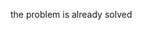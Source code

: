 the problem is already solved

<!---
Maurisinho/Maurisinho is a ✨ special ✨ repository because its `README.md` (this file) appears on your GitHub profile.
You can click the Preview link to take a look at your changes.
--->
